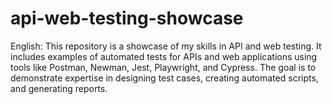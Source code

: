 # api-web-testing-showcase
English: This repository is a showcase of my skills in API and web testing. It includes examples of automated tests for APIs and web applications using tools like Postman, Newman, Jest, Playwright, and Cypress. The goal is to demonstrate expertise in designing test cases, creating automated scripts, and generating reports.
